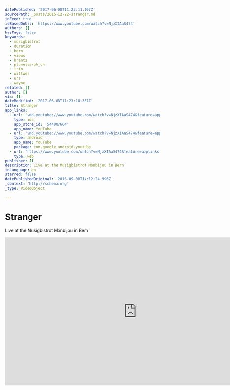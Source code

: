 ```yaml
---
datePublished: '2017-06-08T11:23:11.107Z'
sourcePath: _posts/2015-12-22-stranger.md
inFeed: true
isBasedOnUrl: 'https://www.youtube.com/watch?v=NjzXIAaS474'
authors: []
hasPage: false
keywords:
  - musigbistrot
  - duration
  - bern
  - views
  - krantz
  - planetsarah_ch
  - trio
  - wittwer
  - urs
  - wayne
related: []
author: []
via: {}
dateModified: '2017-06-08T11:23:10.387Z'
title: Stranger
app_links:
  - url: 'vnd.youtube://www.youtube.com/watch?v=NjzXIAaS474&feature=applinks'
    type: ios
    app_store_id: '544007664'
    app_name: YouTube
  - url: 'vnd.youtube://www.youtube.com/watch?v=NjzXIAaS474&feature=applinks'
    type: android
    app_name: YouTube
    package: com.google.android.youtube
  - url: 'https://www.youtube.com/watch?v=NjzXIAaS474&feature=applinks'
    type: web
publisher: {}
description: Live at the Musigbistrot Monbijou in Bern
inLanguage: en
starred: false
datePublishedOriginal: '2016-09-08T14:12:24.996Z'
_context: 'http://schema.org'
_type: VideoObject

---
```

# Stranger

Live at the Musigbistrot Monbijou in Bern

<iframe src="https://cdn.embedly.com/widgets/media.html?src=https%3A%2F%2Fwww.youtube.com%2Fembed%2FNjzXIAaS474%3Ffeature%3Doembed&amp;url=https%3A%2F%2Fwww.youtube.com%2Fwatch%3Fv%3DNjzXIAaS474&amp;image=https%3A%2F%2Fi.ytimg.com%2Fvi%2FNjzXIAaS474%2Fhqdefault.jpg&amp;key=b7d04c9b404c499eba89ee7072e1c4f7&amp;type=text%2Fhtml&amp;schema=youtube" width="854" height="480" scrolling="no" frameborder="0" allowfullscreen="allowfullscreen" style=""></iframe>